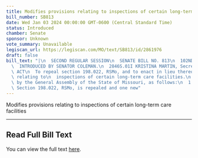 ```yaml
---
title: Modifies provisions relating to inspections of certain long-term care facilities
bill_number: SB813
date: Wed Jan 03 2024 00:00:00 GMT-0600 (Central Standard Time)
status: Introduced
chamber: Senate
sponsor: Unknown
vote_summary: Unavailable
legiscan_url: https://legiscan.com/MO/text/SB813/id/2861976
draft: false
bill_text: "|\n  SECOND REGULAR SESSION\n  SENATE BILL NO. 813\n  102ND GENERA L ASSEMBLY\n\
  \  INTRODUCED BY SENATOR COLEMAN.\n  2846S.01I KRISTINA MARTIN, Secretary\n  AN\
  \ ACT\n  To repeal section 198.022, RSMo, and to enact in lieu thereof one new section\
  \ relating to\n  inspections of certain long-term care facilities.\n  Be it enacted\
  \ by the General Assembly of the State of Missouri, as follows:\n  1 Section A.\
  \ Section 198.022, RSMo, is repealed and one new"
---
```

Modifies provisions relating to inspections of certain long-term care facilities

---

## Read Full Bill Text

You can view the full text [here](https://legiscan.com/MO/text/SB813/id/2861976).
